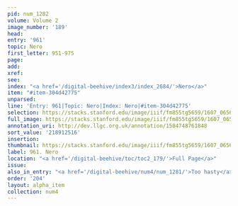 ```yaml
---
pid: num_1282
volume: Volume 2
image_number: '189'
head:
entry: '961'
topic: Nero
first_letter: 951-975
page:
add:
xref:
see:
index: "<a href='/digital-beehive/index3/index_2684/'>Nero</a>"
item: "#item-304d42775"
unparsed:
line: 'Entry: 961|Topic: Nero|Index: Nero|#item-304d42775'
selection: https://stacks.stanford.edu/image/iiif/fm855tg5659/1607_0656/421,2516,1053,158/full/0/default.jpg
full_image: https://stacks.stanford.edu/image/iiif/fm855tg5659/1607_0656/full/full/0/default.jpg
annotation_uri: http://dev.llgc.org.uk/annotation/1584748761848
sort_value: '218912516'
insertion:
thumbnail: https://stacks.stanford.edu/image/iiif/fm855tg5659/1607_0656/421,2516,600,180/250,/0/default.jpg
label: 961. Nero
location: "<a href='/digital-beehive/toc/toc2_179/'>Full Page</a>"
issue:
also_in_entry: "<a href='/digital-beehive/num4/num_1281/'>Too hasty</a>"
order: '204'
layout: alpha_item
collection: num4
---
```

